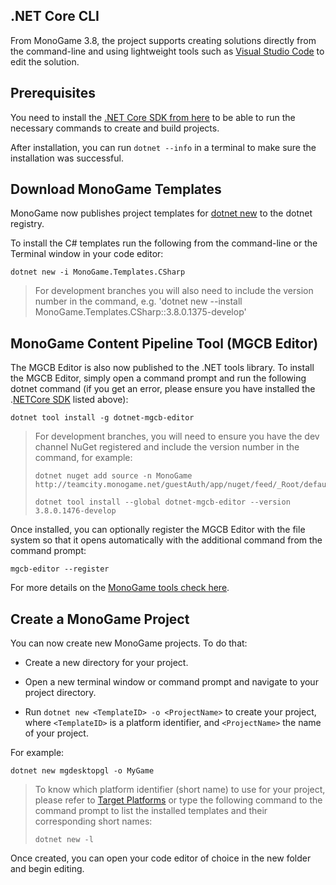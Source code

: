 ## .NET Core CLI

From MonoGame 3.8, the project supports creating solutions directly from the command-line and using lightweight tools such as [Visual Studio Code](https://code.visualstudio.com/) to edit the solution.

## Prerequisites

You need to install the [.NET Core SDK from here](https://dotnet.microsoft.com/download) to be able to run the necessary commands to create and build projects.

After installation, you can run `dotnet --info` in a terminal to make sure the installation was successful.

## Download MonoGame Templates

MonoGame now publishes project templates for [dotnet new](https://docs.microsoft.com/en-us/dotnet/core/tools/dotnet-new) to the dotnet registry.

To install the C# templates run the following from the command-line or the Terminal window in your code editor:

```
dotnet new -i MonoGame.Templates.CSharp
```

> For development branches you will also need to include the version number in the command, e.g. 'dotnet new --install MonoGame.Templates.CSharp::3.8.0.1375-develop'

## MonoGame Content Pipeline Tool (MGCB Editor)

The MGCB Editor is also now published to the .NET tools library. To install the MGCB Editor, simply open a command prompt and run the following dotnet command (if you get an error, please ensure you have installed the .[NETCore SDK](https://dotnet.microsoft.com/download) listed above):

```
dotnet tool install -g dotnet-mgcb-editor
```

> For development branches, you will need to ensure you have the dev channel NuGet registered and include the version number in the command, for example:
>
> ```
> dotnet nuget add source -n MonoGame http://teamcity.monogame.net/guestAuth/app/nuget/feed/_Root/default/v3/index.json
> 
> dotnet tool install --global dotnet-mgcb-editor --version 3.8.0.1476-develop
> ```

Once installed, you can optionally register the MGCB Editor with the file system so that it opens automatically with the additional command from the command prompt:

```
mgcb-editor --register
```

For more details on the [MonoGame tools check here](~/articles/tools/tools.md).

## Create a MonoGame Project

You can now create new MonoGame projects. To do that:

- Create a new directory for your project.

- Open a new terminal window or command prompt and navigate to your project directory.

- Run `dotnet new <TemplateID> -o <ProjectName>` to create your project, where `<TemplateID>` is a platform identifier, and `<ProjectName>` the name of your project.

For example:

```
dotnet new mgdesktopgl -o MyGame
```

> To know which platform identifier (short name) to use for your project, please refer to [Target Platforms](/articles/introduction/platforms.md) or type the following command to the command prompt to list the installed templates and their corresponding short names:
> 
> ```
> dotnet new -l
> ```

Once created, you can open your code editor of choice in the new folder and begin editing.
